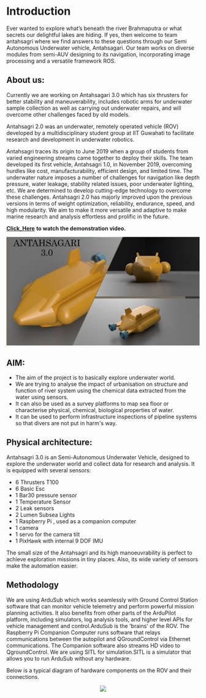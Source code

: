 # Introduction

Ever wanted to explore what’s beneath the river Brahmaputra or what secrets our delightful lakes are hiding. If yes, then welcome to team antahsagri where we find answers to these questions through our Semi Autonomous Underwater vehicle, Antahsagari. Our team works on diverse modules from semi-AUV designing to its navigation, incorporating image processing and a versatile framework ROS.


## About us:
Currently we are working on  Antahsagari 3.0  which has six thrusters for better stability and maneuverability, includes robotic arms for underwater sample collection as well as carrying out underwater repairs, and will overcome other challenges faced by old models.


Antahsagri 2.0 was an underwater, remotely operated vehicle (ROV)  developed by a multidisciplinary student group at IIT Guwahati to facilitate research and development in underwater robotics. 

Antahsagri traces its origin to June 2019 when a group of students from varied engineering streams came together to deploy their skills. The team developed its first vehicle, Antahsagri 1.0, in November 2019, overcoming hurdles like cost, manufacturability, efficient design, and limited time. The underwater nature imposes a number of challenges for navigation like depth pressure, water leakage, stability related issues, poor underwater lighting, etc. We are determined to develop cutting-edge technology to overcome these challenges.  Antahsagri 2.0  has majorly improved upon the previous versions in terms of weight optimization, reliability, endurance, speed, and high modularity. We aim to make it more versatile and adaptive to make marine research and analysis effortless and prolific in the future.

[**Click_Here**](https://www.youtube.com/watch?v=LpOH96YZ9nc) **to watch the demonstration video.**

<a href="url"><img src="https://github.com/MonuKumar1/Antahsagari-3.0/blob/master/3D%20Design/images/Antah3.0.png" ></a>

## AIM:

- The aim of the project is to basically explore underwater world.
- We are trying to analyse the impact of urbanisation on structure and function of river system using the chemical data extracted from the water using sensors.
- It can also be used as a survey platforms to map sea floor or characterise physical, chemical, biological properties of water.
- It can be used to perform infrastructure inspections of pipeline systems so that divers are not put in harm's way.


## Physical architecture:

Antahsagri 3.0  is an Semi-Autonomous Underwater Vehicle, designed to explore the underwater world and collect data for research and analysis. It is equipped with several sensors:

- 6 Thrusters T100
- 6 Basic Esc
- 1 Bar30 pressure sensor
- 1 Temperature Sensor
- 2 Leak sensors
- 2 Lumen Subsea Lights
- 1 Raspberry Pi , used as a companion computer
- 1 camera
- 1 servo for the camera tilt
- 1 PixHawk with internal 9 DOF IMU


The small size of the Antahsagri and its high manoeuvrability is perfect to achieve exploration missions in tiny places. Also, its wide variety of sensors make the automation easier.

## Methodology

We are using ArduSub which works seamlessly with Ground Control Station software that can monitor vehicle telemetry and perform powerful mission planning activities. It also benefits from other parts of the ArduPilot platform, including simulators, log analysis tools, and higher level APIs for vehicle management and control.ArduSub is the 'brains' of the ROV. The Raspberry Pi Companion Computer runs software that relays communications between the autopilot and QGroundControl via Ethernet communications. The Companion software also streams HD video to QgroundControl. We are using SITL for simulation.SITL is a simulator that allows you to run ArduSub without any hardware.

Below is a typical diagram of hardware components on the ROV and their connections.
<p align="center">
  <img src="https://www.ardusub.com/images/hardware-diagram.png">
</p>

